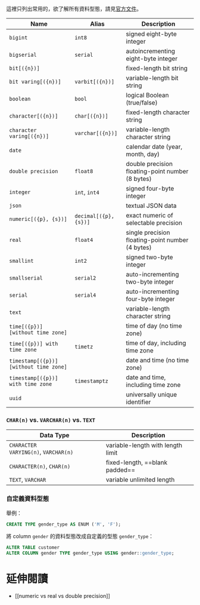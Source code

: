 這裡只列出常用的，欲了解所有資料型態，請見[官方文件](https://www.postgresql.org/docs/current/datatype.html)。

| Name | Alias | Description |
|---|---|---|
|`bigint`|`int8`|signed eight-byte integer|
|`bigserial`|`serial`|autoincrementing eight-byte integer|
|`bit[({n})]`||fixed-length bit string|
|`bit varing[({n})]`|`varbit[({n})]`|variable-length bit string|
|`boolean`|`bool`|logical Boolean (true/false)|
|`character[({n})]`|`char[({n})]`|fixed-length character string|
|`character varing[({n})]`|`varchar[({n})]`|variable-length character string|
|`date`||calendar date (year, month, day)|
|`double precision`|`float8`|double precision floating-point number (8 bytes)|
|`integer`|`int`, `int4`|signed four-byte integer|
|`json`||textual JSON data|
|`numeric[({p}, {s})]`|`decimal[({p}, {s})]`|exact numeric of selectable precision|
|`real`|`float4`|single precision floating-point number (4 bytes)|
|`smallint`|`int2`|signed two-byte integer|
|`smallserial`|`serial2`|auto-incrementing two-byte integer|
|`serial`|`serial4`|auto-incrementing four-byte integer|
|`text`||variable-length character string|
|`time[({p})] [without time zone]`||time of day (no time zone)|
|`time[({p})] with time zone`|`timetz`|time of day, including time zone|
|`timestamp[({p})] [without time zone]`||date and time (no time zone)|
|`timestamp[({p})] with time zone`|`timestamptz`|date and time, including time zone|
|`uuid`||universally unique identifier|

### `CHAR(n)` vs. `VARCHAR(n)` vs. `TEXT`

| Data Type | Description |
|---|---|
| `CHARACTER VARYING(n)`, `VARCHAR(n)` | variable-length with length limit |
| `CHARACTER(n)`, `CHAR(n)` | fixed-length, ==blank padded== |
| `TEXT`, `VARCHAR` | variable unlimited length |

### 自定義資料型態

舉例：

```SQL
CREATE TYPE gender_type AS ENUM ('M', 'F');
```

將 column `gender` 的資料型態改成自定義的型態 `gender_type`：

```SQL
ALTER TABLE customer
ALTER COLUMN gender TYPE gender_type USING gender::gender_type;
```

# 延伸閱讀

- [[numeric vs real vs double precision]]
